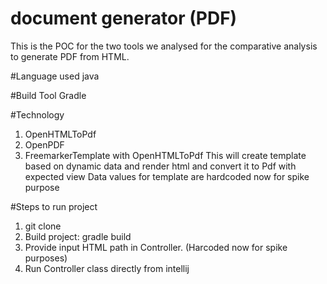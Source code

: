 # document generator (PDF)
This is the POC for the two tools we analysed for the comparative analysis to generate PDF from HTML.

#Language used
java

#Build Tool 
Gradle

#Technology
1. OpenHTMLToPdf
2. OpenPDF
3. FreemarkerTemplate with OpenHTMLToPdf
   This will create template based on dynamic data and render html and convert it to Pdf with expected view
   Data values for template are hardcoded now for spike purpose


#Steps to run project
1. git clone <project url>
2. Build project: gradle build
3. Provide input HTML path in Controller. (Harcoded now for spike purposes) 
4. Run Controller class directly from intellij 


